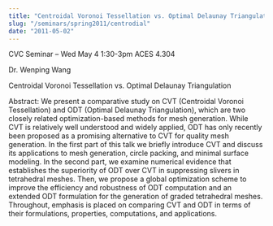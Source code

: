 ```yaml
---
title: "Centroidal Voronoi Tessellation vs. Optimal Delaunay Triangulation"
slug: "/seminars/spring2011/centrodial"
date: "2011-05-02"
---
```

CVC Seminar – Wed May 4 1:30-3pm ACES 4.304

Dr. Wenping Wang

Centroidal Voronoi Tessellation vs. Optimal Delaunay Triangulation

Abstract:
We present a comparative study on CVT (Centroidal Voronoi Tessellation) and ODT (Optimal Delaunay Triangulation), which are two closely related optimization-based methods for mesh generation. While CVT is relatively well understood and widely applied, ODT has only recently been proposed as a promising alternative to CVT for quality mesh generation. In the first part of this talk we briefly introduce CVT and discuss its applications to mesh generation, circle packing, and minimal surface modeling. In the second part, we examine numerical evidence that establishes the superiority of ODT over CVT in suppressing slivers in tetrahedral meshes. Then, we propose a global optimization scheme to improve the efficiency and robustness of ODT computation and an extended ODT formulation for the generation of graded tetrahedral meshes. Throughout, emphasis is placed on comparing CVT and ODT in terms of their formulations, properties, computations, and applications.
